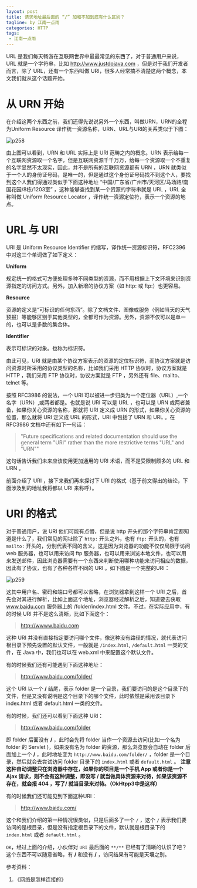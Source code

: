 ```yaml
---
layout: post
title: 请求地址最后面的 “/” 加和不加到底有什么区别？
tagline: by 江南一点雨
categories: HTTP
tags: 
 - 江南一点雨
---
```


URL 是我们每天畅游在互联网世界中最最常见的东西了，对于普通用户来说，URL 就是一个字符串，比如 http://www.justdojava.com ，但是对于我们开发者而言，除了 URL，还有一个东西叫做 URI，很多人经常搞不清楚这两个概念，本文我们就从这个话题开始。  

<!--more-->

# 从 URN 开始

在介绍这两个东西之前，我们还得先说说另外一个东西，叫做URN，URN的全程为Uniform Resource 译作统一资源名称，URN、URL与URI的关系类似于下图：  

![p258](http://www.justdojava.com/assets/images/2019/java/image_javaboy/http/1.jpg)  

由上图可以看到，URN 和 URL 实际上是 URI 范畴之内的概念。URN 表示给每一个互联网资源取一个名字，但是互联网资源千千万万，给每一个资源取一个不重复的名字显然不太现实，因此，并不是所有的互联网资源都有 URN ，URN 就类似于一个人的身份证号码，是唯一的，但是通过这个身份证号码找不到这个人，要找到这个人我们得通过类似于下面这种地址 “中国/广东省/广州市/天河区/马场路/南国花园/8栋/1203室” ，这种能够查找到某一个资源的字符串就是 URL ，URL 全称叫做 Uniform Resource Locator ，译作统一资源定位符，表示一个资源的地点。  

# URL 与 URI

URI 是 Uniform Resource Identifier 的缩写，译作统一资源标识符，RFC2396 中对这三个单词做了如下定义：  

**Uniform**

规定统一的格式可方便处理多种不同类型的资源，而不用根据上下文环境来识别资源指定的访问方式。另外，加入新增的协议方案（如 http: 或 ftp:）也更容易。

**Resource**

资源的定义是“可标识的任何东西”。除了文档文件、图像或服务（例如当天的天气预报）等能够区别于其他类型的，全都可作为资源。另外，资源不仅可以是单一的，也可以是多数的集合体。

**Identifier**

表示可标识的对象。也称为标识符。

由此可见，URI 就是由某个协议方案表示的资源的定位标识符，而协议方案就是访问资源时所采用的协议类型的名称，比如我们采用 HTTP 协议时，协议方案就是 HTTP ，我们采用 FTP 协议时，协议方案就是 FTP ，另外还有 file、mailto、telnet 等。

按照 RFC3986 的说法，一个 URI 可以被进一步归类为一个定位器（URL）,一个名字（URN）,或两者都是。也就是说 URI 可以是 URL ，也可以是 URN 或两者兼备，如果你关心资源的名称，那就将 URI 定义成 URN 的形式，如果你关心资源的位置，那么就将 URI 定义成 URL 的形式，URI 中包括了 URN 和 URL 。在 RFC3986 文档中还有如下一句话：  

>"Future specifications and related documentation should use the general term "URI" rather than the more restrictive terms "URL" and "URN""  

这句话告诉我们未来应该使用更加通用的 URI 术语，而不是受限制颇多的 URL 和 URN 。

前面介绍了 URI ，接下来我们再来探讨下 URI 的格式（基于前文得出的结论，下面涉及到的地址我将都以 URI 来称呼）。  

# URI 的格式

对于普通用户，说 URI 他们可能有点懵，但是说 http 开头的那个字符串肯定都知道是什么了，我们常见的网址除了 `http:` 开头之外，也有 `ftp:` 开头的，也有 `mailto:` 开头的，分别代表不同的含义，这是因为浏览器的功能不仅仅局限于访问 web 服务器，也可以用来访问 ftp 服务器，也可以用来浏览本地文件，也可以用来发送邮件，因此浏览器需要有一个东西来判断使用哪种功能来访问相应的数据，因此有了协议，也有了各种各样不同的 URI 。如下图是一个完整的URI：  

![p259](http://www.justdojava.com/assets/images/2019/java/image_javaboy/http/2.jpg)  

这其中用户名、密码和端口号都可以省略，在浏览器拿到这样一个 URI 之后，首先会对其进行解析，比如上面这个地址，浏览器经过解析之后，知道要去获取 www.baidu.com 服务器上的 /folder/index.html 文件。不过，在实际应用中，有的时候 URI 并不是这么清晰，比如下面这个：  

>http://wwww.baidu.com

这种 URI 并没有直接指定要访问哪个文件，像这种没有路径的情况，就代表访问根目录下预先设置的默认文件，一般就是 `/index.html`, `/default.html` 一类的文件，在 Java 中，我们也可以在 web.xml 中来配置这个默认文件。

有的时候我们还有可能遇到下面这种地址：

>http://www.baidu.com/folder/  

这个 URI 以一个 **/** 结尾，表示 folder 是一个目录，我们要访问的是这个目录下的文件，但是又没有说明是这个目录下的哪个文件，此时依然是采用该目录下 index.html 或者 default.html 一类的文件。  

有的时候，我们还可以看到下面这种 URI：  

>http://www.baidu.com/folder

即 folder 后面没有 **/** ，此时会先将 folder 当作一个资源去访问(比如一个名为 folder 的 Servlet )，如果没有名为 folder 的资源，那么浏览器会自动在 folder 后面加上一个 **/** ，此时地址变为 `http://www.baidu.com/folder/` ，folder 是一个目录，然后就会去尝试访问 folder 目录下的 `index.html` 或者 `default.html` 。  **注意这种自动调整只在浏览器中存在，如果你的项目是一个手机 App 或者你是一个 Ajax 请求，则不会有这种调整，即没写 / 就当做具体资源来对待，如果该资源不存在，就会报 404 ，写了/ 就当目录来对待。（OkHtpp3中是这样）**

有的时候我们还可能见到下面这种URI：

>http://www.baidu.com/

这个和我们介绍的第一种情况很类似，只是后面多了一个 `/` ，这个 `/` 表示我们要访问的是根目录，但是没有指定根目录下的文件，默认就是根目录下的 `index.html` 或者 `default.html` 。

`OK`，经过上面的介绍，小伙伴对 `URI` 最后面的 `**/**` 已经有了清晰的认识了吧？这个东西不可以随意省略，有 **/** 和没有 **/** ，访问结果有可能是天壤之别。  

参考资料：

1. 《网络是怎样连接的》
